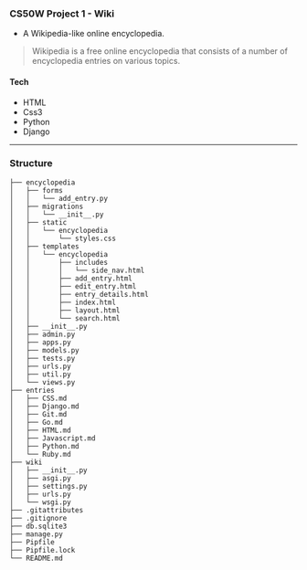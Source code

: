 ### CS50W Project 1 - Wiki

- A Wikipedia-like online encyclopedia.

> Wikipedia is a free online encyclopedia that consists of a number of encyclopedia entries on various topics.

#### Tech
- HTML
- Css3
- Python
- Django

---
### Structure

```
├── encyclopedia
│   ├── forms
│   │   └── add_entry.py
│   ├── migrations
│   │   └── __init__.py
│   ├── static
│   │   └── encyclopedia
│   │       └── styles.css
│   ├── templates
│   │   └── encyclopedia
│   │       ├── includes
│   │       │   └── side_nav.html
│   │       ├── add_entry.html
│   │       ├── edit_entry.html
│   │       ├── entry_details.html
│   │       ├── index.html
│   │       ├── layout.html
│   │       └── search.html
│   ├── __init__.py
│   ├── admin.py
│   ├── apps.py
│   ├── models.py
│   ├── tests.py
│   ├── urls.py
│   ├── util.py
│   └── views.py
├── entries
│   ├── CSS.md
│   ├── Django.md
│   ├── Git.md
│   ├── Go.md
│   ├── HTML.md
│   ├── Javascript.md
│   ├── Python.md
│   └── Ruby.md
├── wiki
│   ├── __init__.py
│   ├── asgi.py
│   ├── settings.py
│   ├── urls.py
│   └── wsgi.py
├── .gitattributes
├── .gitignore
├── db.sqlite3
├── manage.py
├── Pipfile
├── Pipfile.lock
└── README.md
```